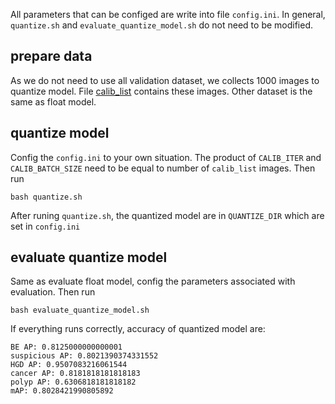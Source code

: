 All parameters that can be configed are write into file `config.ini`.
In general, `quantize.sh` and `evaluate_quantize_model.sh` do not need to be modified.

## prepare data
As we do not need to use all validation dataset, we collects 1000 images to
quantize model. File [calib_list](../../data/calib_list.txt) contains these images.
Other dataset is the same as float model.

## quantize model
Config the `config.ini` to your own situation. The product of `CALIB_ITER` and `CALIB_BATCH_SIZE` need to be equal to
number of `calib_list` images. Then run 
```
bash quantize.sh
```
After runing `quantize.sh`, the quantized model are in `QUANTIZE_DIR` which are
set in `config.ini`

## evaluate quantize model
Same as evaluate float model, config the parameters associated with
evaluation. Then run 
```
bash evaluate_quantize_model.sh
```
If everything runs correctly, accuracy of quantized model are:

```
BE AP: 0.8125000000000001
suspicious AP: 0.8021390374331552
HGD AP: 0.9507083216061544
cancer AP: 0.8181818181818183
polyp AP: 0.6306818181818182
mAP: 0.8028421990805892
```
